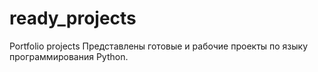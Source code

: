 # ready_projects
Portfolio projects
Представлены готовые и рабочие проекты по языку программирования Python.
